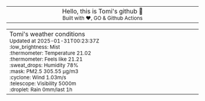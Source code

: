 
<div align="center">
<table>
<tbody>
<td align="center">
<img width="2000" height="0"><br>
Hello, this is Tomi's github 👋<br>
<sup>Built with ❤️, GO & Github Actions</sup><br>
<img width="2000" height="0">
</td>
</tbody>
</table>
</div>
<table>
<tbody>
<td align="left">
<img width="2000" height="0"><br>
Tomi's weather conditions<br>
<sup>Updated at 2025-01-31T00:23:37Z</sup><br>
<sup>:low_brightness: Mist</sup><br>
<sup>:thermometer: Temperature 21.02 </sup><br>
<sup>:thermometer: Feels like 21.21</sup><br>
<sup>:sweat_drops: Humidity 78%</sup><br>
<sup>:mask: PM2.5 305.55 μg/m3</sup><br>
<sup>:cyclone: Wind 1.03m/s </sup><br>
<sup>:telescope: Visibility 5000m </sup><br>
<sup>:droplet: Rain 0mm/last 1h </sup><br>
<img width="2000" height="0">
</td>
<td align="left">
<img width="2000" height="0"><br>
<br>
<img width="2000" height="0">
</td>
</tbody>
</table>
</div>
    